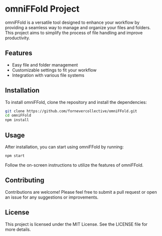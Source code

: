 # omniFFold Project

omniFFold is a versatile tool designed to enhance your workflow by providing a seamless way to manage and organize your files and folders. This project aims to simplify the process of file handling and improve productivity.

## Features

- Easy file and folder management
- Customizable settings to fit your workflow
- Integration with various file systems

## Installation

To install omniFFold, clone the repository and install the dependencies:

```bash
git clone https://github.com/fornevercollective/omniFFold.git
cd omniFFold
npm install
```

## Usage

After installation, you can start using omniFFold by running:

```bash
npm start
```

Follow the on-screen instructions to utilize the features of omniFFold.

## Contributing

Contributions are welcome! Please feel free to submit a pull request or open an issue for any suggestions or improvements.

## License

This project is licensed under the MIT License. See the LICENSE file for more details.